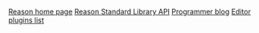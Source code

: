 [Reason home page](https://reasonml.github.io/)
[Reason Standard Library API](https://reasonml.github.io/api/index.html)
[Programmer blog](https://lucasmreis.github.io/blog/learning-reasonml-part-1/)
[Editor plugins list](https://reasonml.github.io/docs/en/editor-plugins.html#officially-supported-editors)